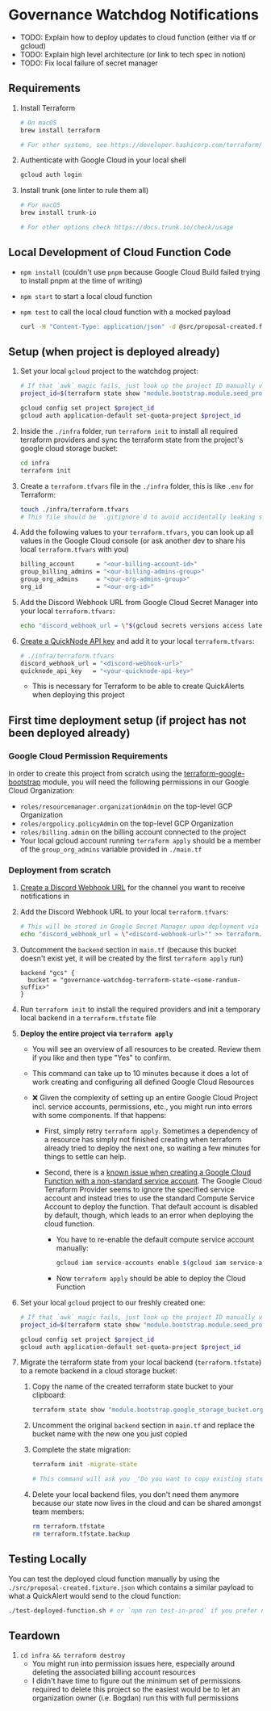 # Governance Watchdog Notifications

- TODO: Explain how to deploy updates to cloud function (either via tf or gcloud)
- TODO: Explain high level architecture (or link to tech spec in notion)
- TODO: Fix local failure of secret manager

## Requirements

1. Install Terraform

   ```sh
   # On macOS
   brew install terraform

   # For other systems, see https://developer.hashicorp.com/terraform/install
   ```

1. Authenticate with Google Cloud in your local shell

   ```sh
   gcloud auth login
   ```

1. Install trunk (one linter to rule them all)

   ```sh
   # For macOS
   brew install trunk-io

   # For other options check https://docs.trunk.io/check/usage
   ```

## Local Development of Cloud Function Code

- `npm install` (couldn't use `pnpm` because Google Cloud Build failed trying to install pnpm at the time of writing)
- `npm start` to start a local cloud function
- `npm test` to call the local cloud function with a mocked payload

  ```sh
  curl -H "Content-Type: application/json" -d @src/proposal-created.fixture.json localhost:8080
  ```

## Setup (when project is deployed already)

1. Set your local `gcloud` project to the watchdog project:

   ```sh
   # If that `awk` magic fails, just look up the project ID manually via `gcloud projects list`
   project_id=$(terraform state show "module.bootstrap.module.seed_project.module.project-factory.google_project.main" | grep 'project_id' | awk -F '"' '{print $2}')

   gcloud config set project $project_id
   gcloud auth application-default set-quota-project $project_id
   ```

1. Inside the `./infra` folder, run `terraform init` to install all required terraform providers and sync the terraform state from the project's google cloud storage bucket:

   ```sh
   cd infra
   terraform init
   ```

1. Create a `terraform.tfvars` file in the `./infra` folder, this is like `.env` for Terraform:

   ```sh
   touch ./infra/terraform.tfvars
   # This file should be `.gitignore`d to avoid accidentally leaking sensitive data
   ```

1. Add the following values to your `terraform.tfvars`, you can look up all values in the Google Cloud console (or ask another dev to share his local `terraform.tfvars` with you)

   ```sh
   billing_account      = "<our-billing-account-id>"
   group_billing_admins = "<our-billing-admins-group>"
   group_org_admins     = "<our-org-admins-group>"
   org_id               = "<our-org-id>"
   ```

1. Add the Discord Webhook URL from Google Cloud Secret Manager into your local `terraform.tfvars`:

   ```sh
   echo "discord_webhook_url = \"$(gcloud secrets versions access latest --secret discord-webhook-url)\"" >> terraform.tfvars
   ```

1. [Create a QuickNode API key](https://dashboard.quicknode.com/api-keys) and add it to your local `terraform.tfvars`:

   ```sh
   # ./infra/terraform.tfvars
   discord_webhook_url = "<discord-webhook-url>"
   quicknode_api_key   = "<your-quicknode-api-key>"
   ```

   - This is necessary for Terraform to be able to create QuickAlerts when deploying this project

## First time deployment setup (if project has not been deployed already)

### Google Cloud Permission Requirements

In order to create this project from scratch using the [terraform-google-bootstrap](https://github.com/terraform-google-modules/terraform-google-bootstrap) module, you will need the following permissions in our Google Cloud Organization:

- `roles/resourcemanager.organizationAdmin` on the top-level GCP Organization
- `roles/orgpolicy.policyAdmin` on the top-level GCP Organization
- `roles/billing.admin` on the billing account connected to the project
- Your local gcloud account running `terraform apply` should be a member of the `group_org_admins` variable provided in `./main.tf`

### Deployment from scratch

<!-- markdown-link-check-disable -->

1. [Create a Discord Webhook URL](https://support.discord.com/hc/en-us/articles/228383668-Intro-to-Webhooks) for the channel you want to receive notifications in <!-- markdown-link-check-enable -->

2. Add the Discord Webhook URL to your local `terraform.tfvars`:

   ```sh
   # This will be stored in Google Secret Manager upon deployment via Terraform
   echo "discord_webhook_url = \"<discord-webhook-url>"" >> terraform.tfvars
   ```

3. Outcomment the `backend` section in `main.tf` (because this bucket doesn't exist yet, it will be created by the first `terraform apply` run)

   ```hcl
   backend "gcs" {
     bucket = "governance-watchdog-terraform-state-<some-randum-suffix>"
   }
   ```

4. Run `terraform init` to install the required providers and init a temporary local backend in a `terraform.tfstate` file
5. **Deploy the entire project via `terraform apply`**

   - You will see an overview of all resources to be created. Review them if you like and then type "Yes" to confirm.
   - This command can take up to 10 minutes because it does a lot of work creating and configuring all defined Google Cloud Resources
   - ❌ Given the complexity of setting up an entire Google Cloud Project incl. service accounts, permissions, etc., you might run
     into errors with some components. If that happens:

     - First, simply retry `terraform apply`. Sometimes a dependency of a resource has simply not finished creating when terraform already tried to deploy the next one, so waiting a few minutes for things to settle can help.
     - Second, there is a [known issue when creating a Google Cloud Function with a non-standard service account](https://console.cloud.google.com/iam-admin/serviceaccounts?project=governance-watchdog-73c6). The Google Cloud Terraform Provider seems to ignore the specified service account and instead tries to use the standard Compute Service Account to deploy the function. That default account is disabled by default, though, which leads to an error when deploying the cloud function.

       - You have to re-enable the default compute service account manually:

         ```sh
         gcloud iam service-accounts enable $(gcloud iam service-accounts list --format="value(email)" | grep compute)
         ```

       - Now `terraform apply` should be able to deploy the Cloud Function

6. Set your local `gcloud` project to our freshly created one:

   ```sh
   # If that `awk` magic fails, just look up the project ID manually via `gcloud projects list`
   project_id=$(terraform state show "module.bootstrap.module.seed_project.module.project-factory.google_project.main" | grep 'project_id' | awk -F '"' '{print $2}')

   gcloud config set project $project_id
   gcloud auth application-default set-quota-project $project_id
   ```

7. Migrate the terraform state from your local backend (`terraform.tfstate`) to a remote backend in a cloud storage bucket:

   1. Copy the name of the created terraform state bucket to your clipboard:

      ```sh
      terraform state show "module.bootstrap.google_storage_bucket.org_terraform_state" | grep name | awk -F '"' '{print $2}' | pbcopy
      ```

   1. Uncomment the original `backend` section in `main.tf` and replace the bucket name with the new one you just copied
   1. Complete the state migration:

      ```sh
      terraform init -migrate-state

      # This command will ask you _"Do you want to copy existing state to the new backend?"_ — Make sure to type **YES** here to not re-create everything from scratch again
      ```

   1. Delete your local backend files, you don't need them anymore because our state now lives in the cloud and can be shared amongst team members:

      ```sh
      rm terraform.tfstate
      rm terraform.tfstate.backup
      ```

## Testing Locally

You can test the deployed cloud function manually by using the `./src/proposal-created.fixture.json` which contains a similar payload to what a QuickAlert would send to the cloud function:

```sh
./test-deployed-function.sh # or `npm run test-in-prod` if you prefer npm to call this script
```

## Teardown

1. `cd infra && terraform destroy`
   - You might run into permission issues here, especially around deleting the associated billing account resources
   - I didn't have time to figure out the minimum set of permissions required to delete this project so the easiest would be to let an organization owner (i.e. Bogdan) run this with full permissions
